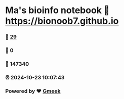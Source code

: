 # Ma's bioinfo notebook :link: https://bionoob7.github.io 
### :page_facing_up: [29](https://bionoob7.github.io/tag.html) 
### :speech_balloon: 0 
### :hibiscus: 147340 
### :alarm_clock: 2024-10-23 10:07:43 
### Powered by :heart: [Gmeek](https://github.com/Meekdai/Gmeek)
